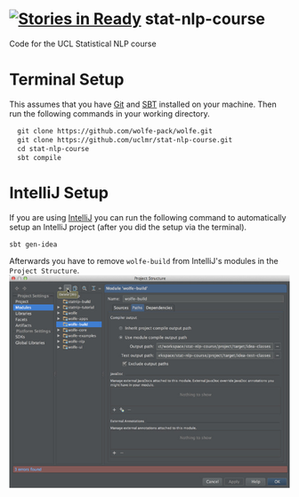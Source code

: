 [![Stories in Ready](https://badge.waffle.io/uclmr/stat-nlp-course.png?label=ready&title=Ready)](https://waffle.io/uclmr/stat-nlp-course)
stat-nlp-course
===============

Code for the UCL Statistical NLP course

# Terminal Setup
This assumes that you have [Git](http://git-scm.com/) and [SBT](http://www.scala-sbt.org/) installed on your machine. Then run the following commands in your working directory.
```
  git clone https://github.com/wolfe-pack/wolfe.git
  git clone https://github.com/uclmr/stat-nlp-course.git
  cd stat-nlp-course
  sbt compile
```

# IntelliJ Setup

If you are using [IntelliJ](http://www.jetbrains.com/idea/) you can run the following command to automatically setup an IntelliJ project (after you did the setup via the terminal).
```
sbt gen-idea
```

Afterwards you have to remove `wolfe-build` from IntelliJ's modules in the `Project Structure`.
![IntelliJ Setup](/statnlp-tutorial/src/main/resources/setup.jpg)

